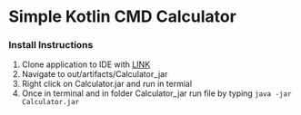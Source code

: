 # Simple Kotlin CMD Calculator

### Install Instructions
1. Clone application to IDE with [LINK](https://github.com/samdanTetteh/Simple-Kotlin-Calculator.git)
2. Navigate to out/artifacts/Calculator_jar
3. Right click on Calculator.jar and run in termial 
4. Once in terminal and in folder Calculator_jar run file by typing `java -jar Calculator.jar`  
